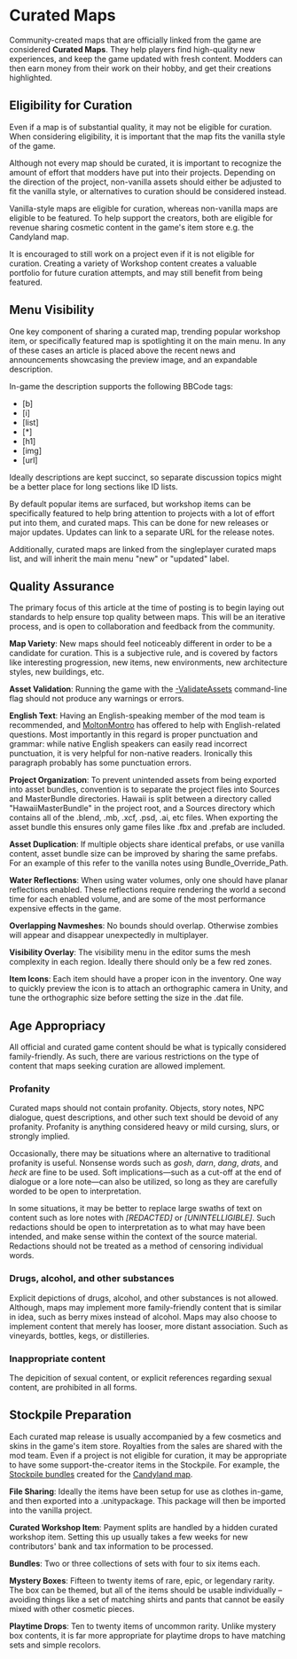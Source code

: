 Curated Maps
============

Community-created maps that are officially linked from the game are considered **Curated Maps**. They help players find high-quality new experiences, and keep the game updated with fresh content. Modders can then earn money from their work on their hobby, and get their creations highlighted.

Eligibility for Curation
------------------------

Even if a map is of substantial quality, it may not be eligible for curation. When considering eligibility, it is important that the map fits the vanilla style of the game.

Although not every map should be curated, it is important to recognize the amount of effort that modders have put into their projects. Depending on the direction of the project, non-vanilla assets should either be adjusted to fit the vanilla style, or alternatives to curation should be considered instead.

Vanilla-style maps are eligible for curation, whereas non-vanilla maps are eligible to be featured. To help support the creators, both are eligible for revenue sharing cosmetic content in the game's item store e.g. the Candyland map.

It is encouraged to still work on a project even if it is not eligible for curation. Creating a variety of Workshop content creates a valuable portfolio for future curation attempts, and may still benefit from being featured.

Menu Visibility
---------------

One key component of sharing a curated map, trending popular workshop item, or specifically featured map is spotlighting it on the main menu. In any of these cases an article is placed above the recent news and announcements showcasing the preview image, and an expandable description.

In-game the description supports the following BBCode tags:
- [b]
- [i]
- [list]
- [*]
- [h1]
- [img]
- [url]

Ideally descriptions are kept succinct, so separate discussion topics might be a better place for long sections like ID lists.

By default popular items are surfaced, but workshop items can be specifically featured to help bring attention to projects with a lot of effort put into them, and curated maps. This can be done for new releases or major updates. Updates can link to a separate URL for the release notes.

Additionally, curated maps are linked from the singleplayer curated maps list, and will inherit the main menu "new" or "updated" label.

Quality Assurance
-----------------

The primary focus of this article at the time of posting is to begin laying out standards to help ensure top quality between maps. This will be an iterative process, and is open to collaboration and feedback from the community.

**Map Variety**: New maps should feel noticeably different in order to be a candidate for curation. This is a subjective rule, and is covered by factors like interesting progression, new items, new environments, new architecture styles, new buildings, etc.

**Asset Validation**: Running the game with the [-ValidateAssets](ValidateAssets.md) command-line flag should not produce any warnings or errors.

**English Text**: Having an English-speaking member of the mod team is recommended, and [MoltonMontro](mailto:moltonmontro@smartlydressedgames.com) has offered to help with English-related questions. Most importantly in this regard is proper punctuation and grammar: while native English speakers can easily read incorrect punctuation, it is very helpful for non-native readers. Ironically this paragraph probably has some punctuation errors.

**Project Organization**: To prevent unintended assets from being exported into asset bundles, convention is to separate the project files into Sources and MasterBundle directories. Hawaii is split between a directory called "HawaiiMasterBundle" in the project root, and a Sources directory which contains all of the .blend, .mb, .xcf, .psd, .ai, etc files. When exporting the asset bundle this ensures only game files like .fbx and .prefab are included.

**Asset Duplication**: If multiple objects share identical prefabs, or use vanilla content, asset bundle size can be improved by sharing the same prefabs. For an example of this refer to the vanilla notes using Bundle_Override_Path.

**Water Reflections**: When using water volumes, only one should have planar reflections enabled. These reflections require rendering the world a second time for each enabled volume, and are some of the most performance expensive effects in the game.

**Overlapping Navmeshes**: No bounds should overlap. Otherwise zombies will appear and disappear unexpectedly in multiplayer.

**Visibility Overlay**: The visibility menu in the editor sums the mesh complexity in each region. Ideally there should only be a few red zones.

**Item Icons**: Each item should have a proper icon in the inventory. One way to quickly preview the icon is to attach an orthographic camera in Unity, and tune the orthographic size before setting the size in the .dat file.

Age Appropriacy
---------------

All official and curated game content should be what is typically considered family-friendly. As such, there are various restrictions on the type of content that maps seeking curation are allowed implement.

### Profanity

Curated maps should not contain profanity. Objects, story notes, NPC dialogue, quest descriptions, and other such text should be devoid of any profanity. Profanity is anything considered heavy or mild cursing, slurs, or strongly implied.

Occasionally, there may be situations where an alternative to traditional profanity is useful. Nonsense words such as *gosh*, *darn*, *dang*, *drats*, and *heck* are fine to be used. Soft implications—such as a cut-off at the end of dialogue or a lore note—can also be utilized, so long as they are carefully worded to be open to interpretation.

In some situations, it may be better to replace large swaths of text on content such as lore notes with *\[REDACTED]* or *\[UNINTELLIGIBLE]*. Such redactions should be open to interpretation as to what may have been intended, and make sense within the context of the source material. Redactions should not be treated as a method of censoring individual words.

### Drugs, alcohol, and other substances

Explicit depictions of drugs, alcohol, and other substances is not allowed. Although, maps may implement more family-friendly content that is similar in idea, such as berry mixes instead of alcohol. Maps may also choose to implement content that merely has looser, more distant association. Such as vineyards, bottles, kegs, or distilleries.

### Inappropriate content

The depicition of sexual content, or explicit references regarding sexual content, are prohibited in all forms.

Stockpile Preparation
---------------------

Each curated map release is usually accompanied by a few cosmetics and skins in the game's item store. Royalties from the sales are shared with the mod team. Even if a project is not eligible for curation, it may be appropriate to have some support-the-creator items in the Stockpile. For example, the [Stockpile bundles](https://store.steampowered.com/itemstore/304930/browse/?searchtext=%22Rootbeer+Ranger+Bundle%22+%22Cottontail+Ops+Bundle%22) created for the [Candyland map](https://steamcommunity.com/sharedfiles/filedetails/?id=1776871385).

**File Sharing**: Ideally the items have been setup for use as clothes in-game, and then exported into a .unitypackage. This package will then be imported into the vanilla project.

**Curated Workshop Item**: Payment splits are handled by a hidden curated workshop item. Setting this up usually takes a few weeks for new contributors' bank and tax information to be processed.

**Bundles**: Two or three collections of sets with four to six items each.

**Mystery Boxes**: Fifteen to twenty items of rare, epic, or legendary rarity. The box can be themed, but all of the items should be usable individually – avoiding things like a set of matching shirts and pants that cannot be easily mixed with other cosmetic pieces.

**Playtime Drops**: Ten to twenty items of uncommon rarity. Unlike mystery box contents, it is far more appropriate for playtime drops to have matching sets and simple recolors.
